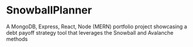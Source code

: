# SnowballPlanner
A MongoDB, Express, React, Node (MERN) portfolio project showcasing a debt payoff strategy tool that leverages the Snowball and Avalanche methods
